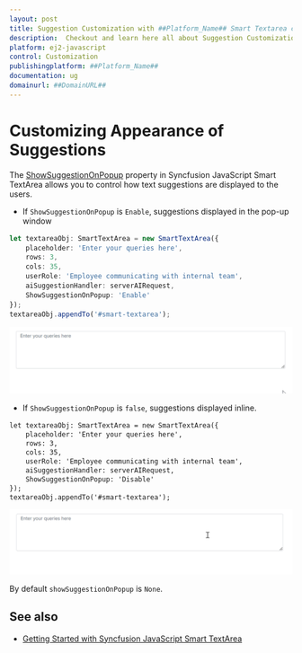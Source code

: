 ```yaml
---
layout: post
title: Suggestion Customization with ##Platform_Name## Smart Textarea control | Syncfusion
description:  Checkout and learn here all about Suggestion Customization with ##Platform_Name## Smart Textarea control of Syncfusion Essential JS 2 and more details.
platform: ej2-javascript
control: Customization 
publishingplatform: ##Platform_Name##
documentation: ug
domainurl: ##DomainURL##
---
```


# Customizing Appearance of Suggestions 

The [ShowSuggestionOnPopup](https://ej2.syncfusion.com/documentation/api/smart-textarea/#showsuggestiononpopup) property in Syncfusion JavaScript Smart TextArea allows you to control how text suggestions are displayed to the users.

* If `ShowSuggestionOnPopup` is `Enable`, suggestions displayed in the pop-up window

```ts
let textareaObj: SmartTextArea = new SmartTextArea({
    placeholder: 'Enter your queries here',
    rows: 3,
    cols: 35,
    userRole: 'Employee communicating with internal team',
    aiSuggestionHandler: serverAIRequest,
    ShowSuggestionOnPopup: 'Enable'
});
textareaObj.appendTo('#smart-textarea');
```

![SUggestion on popup](../images/smart-textarea-popup.gif)

* If `ShowSuggestionOnPopup` is `false`, suggestions displayed inline.

```cshtml
let textareaObj: SmartTextArea = new SmartTextArea({
    placeholder: 'Enter your queries here',
    rows: 3,
    cols: 35,
    userRole: 'Employee communicating with internal team',
    aiSuggestionHandler: serverAIRequest,
    ShowSuggestionOnPopup: 'Disable'
});
textareaObj.appendTo('#smart-textarea');
```

![SUggestion inline](../images/smart-textarea-inline.gif)

By default `showSuggestionOnPopup` is `None`.

## See also

* [Getting Started with Syncfusion JavaScript Smart TextArea](./getting-started)